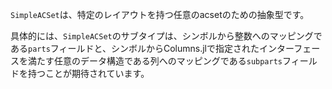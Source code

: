 `SimpleACSet`は、特定のレイアウトを持つ任意のacsetのための抽象型です。

具体的には、`SimpleACSet`のサブタイプは、シンボルから整数へのマッピングである`parts`フィールドと、シンボルからColumns.jlで指定されたインターフェースを満たす任意のデータ構造である列へのマッピングである`subparts`フィールドを持つことが期待されています。
